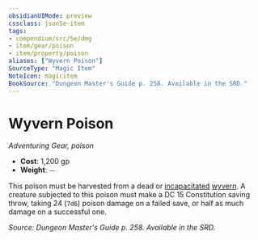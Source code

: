 ```yaml
---
obsidianUIMode: preview
cssclass: json5e-item
tags:
- compendium/src/5e/dmg
- item/gear/poison
- item/property/poison
aliases: ["Wyvern Poison"]
SourceType: "Magic Item"
NoteIcon: magicitem
BookSource: "Dungeon Master's Guide p. 258. Available in the SRD."
---
```

# Wyvern Poison
*Adventuring Gear, poison*  

- **Cost**: 1,200 gp
- **Weight**: ⏤

This poison must be harvested from a dead or [incapacitated](/2-Mechanics/CLI/rules/conditions.md#incapacitated) [wyvern](/2-Mechanics/CLI/bestiary/dragon/wyvern.md). A creature subjected to this poison must make a DC 15 Constitution saving throw, taking 24 (`7d6`) poison damage on a failed save, or half as much damage on a successful one.

*Source: Dungeon Master's Guide p. 258. Available in the SRD.*